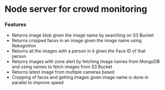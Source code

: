 # Node server for crowd monitoring

### Features

- Returns image blob given the image name by searching on S3 Bucket
- Returns cropped faces in an image given the image name using Rekognition
- Returns all the images with a person in it given the Face ID of that person
- Returns images with zone alert by fetching image names from MongoDB and using names to fetch images from S3 Bucket
- Returns latest image from multiple cameras based
- Cropping of faces and getting images given image name is done in parallel to improve speed
